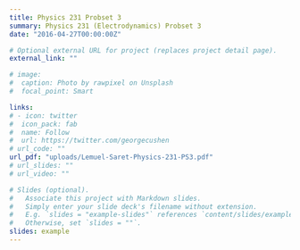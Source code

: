 ```yaml
---
title: Physics 231 Probset 3
summary: Physics 231 (Electrodynamics) Probset 3 
date: "2016-04-27T00:00:00Z"

# Optional external URL for project (replaces project detail page).
external_link: ""

# image:
#  caption: Photo by rawpixel on Unsplash
#  focal_point: Smart

links:
# - icon: twitter
#  icon_pack: fab
#  name: Follow
#  url: https://twitter.com/georgecushen
# url_code: ""
url_pdf: "uploads/Lemuel-Saret-Physics-231-PS3.pdf"
# url_slides: ""
# url_video: ""

# Slides (optional).
#   Associate this project with Markdown slides.
#   Simply enter your slide deck's filename without extension.
#   E.g. `slides = "example-slides"` references `content/slides/example-slides.md`.
#   Otherwise, set `slides = ""`.
slides: example
---
```

